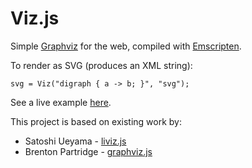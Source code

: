 Viz.js
======

Simple [Graphviz](http://www.graphviz.org/) for the web, compiled with [Emscripten](http://emscripten.org).

To render as SVG (produces an XML string):

    svg = Viz("digraph { a -> b; }", "svg");

See a live example [here](http://mdaines.github.com/viz.js/example.html).
  
This project is based on existing work by:

* Satoshi Ueyama - [liviz.js](https://github.com/gyuque/livizjs)
* Brenton Partridge - [graphviz.js](https://github.com/bpartridge/graphviz.js)